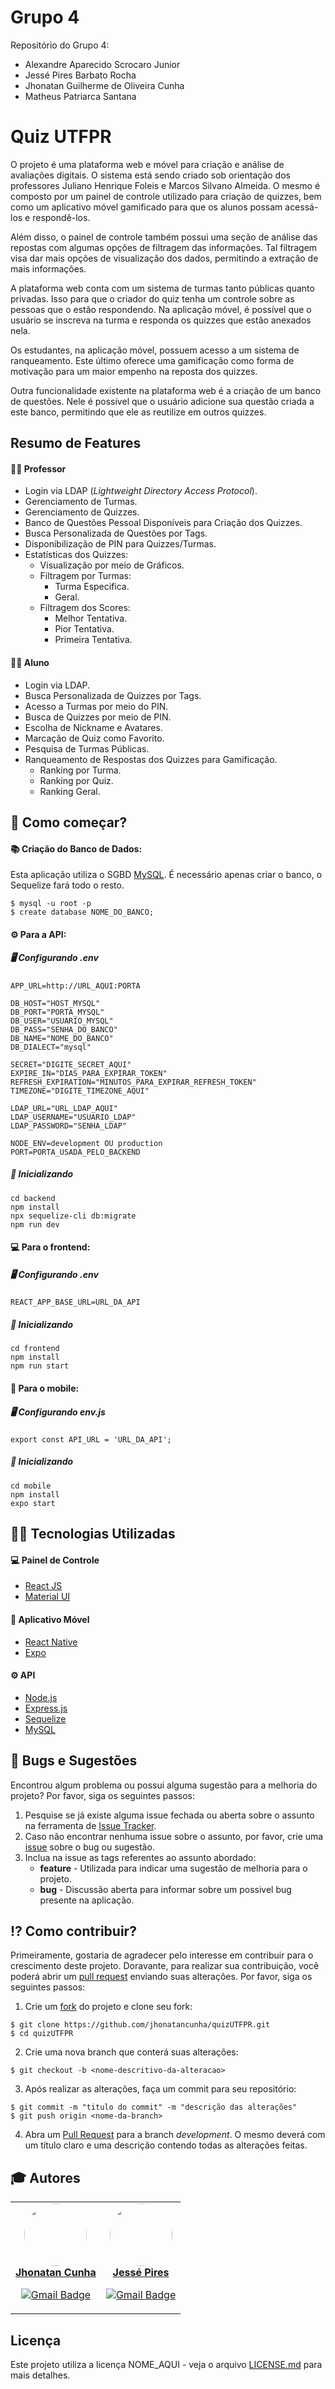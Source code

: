 # Grupo 4

Repositório  do Grupo 4:
* Alexandre Aparecido Scrocaro Junior
* Jessé Pires Barbato Rocha
* Jhonatan Guilherme de Oliveira Cunha
* Matheus Patriarca Santana

# Quiz UTFPR

O projeto é uma plataforma web e móvel para criação e análise de avaliações digitais. O sistema está sendo criado sob orientação dos professores Juliano Henrique Foleis e Marcos Silvano Almeida. O mesmo é composto por um painel de controle utilizado para criação de quizzes, bem como um aplicativo móvel gamificado para que os alunos possam acessá-los e respondê-los. 

Além disso, o painel de controle também possui uma seção de análise das repostas com algumas opções de filtragem das informações. Tal filtragem visa dar mais opções de visualização dos dados, permitindo a extração de mais informações. 

A plataforma web conta com um sistema de turmas tanto públicas quanto privadas. Isso para que o criador do quiz tenha um controle sobre as pessoas que o estão respondendo. Na aplicação móvel, é possível que o usuário se inscreva na turma e responda os quizzes que estão anexados nela.

Os estudantes, na aplicação móvel, possuem acesso a um sistema de ranqueamento. Este último oferece uma gamificação como forma de motivação para um maior empenho na reposta dos quizzes.

Outra funcionalidade existente na plataforma web é a criação de um banco de questões. Nele é possível que o usuário adicione sua questão criada a este banco, permitindo que ele as reutilize em outros quizzes. 

## Resumo de Features

#### 🧑‍🏫 Professor 

* Login via LDAP (*Lightweight Directory Access Protocol*).
* Gerenciamento de Turmas.
* Gerenciamento de Quizzes.
* Banco de Questões Pessoal Disponíveis para Criação dos Quizzes.
* Busca Personalizada de Questões por Tags.
* Disponibilização de PIN para Quizzes/Turmas.
* Estatísticas dos Quizzes:
    * Visualização por meio de Gráficos.
    * Filtragem por Turmas:
        * Turma Especifica.
        * Geral.
    * Filtragem dos Scores:
        * Melhor Tentativa.
        * Pior Tentativa.
        * Primeira Tentativa.




#### 🧑‍🎓 Aluno

* Login via LDAP.
* Busca Personalizada de Quizzes por Tags.
* Acesso a Turmas por meio do PIN.
* Busca de Quizzes por meio de PIN.
* Escolha de Nickname e Avatares.
* Marcação de Quiz como Favorito.
* Pesquisa de Turmas Públicas.
* Ranqueamento de Respostas dos Quizzes para Gamificação.
    * Ranking por Turma.
    * Ranking por Quiz.
    * Ranking Geral.

## :checkered_flag: Como começar?

#### 📚	Criação do Banco de Dados:

Esta aplicação utiliza o SGBD [MySQL](https://www.mysql.com/). É necessário apenas criar o banco, o Sequelize fará todo o resto.

```
$ mysql -u root -p
$ create database NOME_DO_BANCO;
```

#### ⚙️ Para a API:

##### 🖥️ Configurando .env

```
APP_URL=http://URL_AQUI:PORTA

DB_HOST="HOST_MYSQL"
DB_PORT="PORTA_MYSQL"
DB_USER="USUARIO_MYSQL"
DB_PASS="SENHA_DO_BANCO"
DB_NAME="NOME_DO_BANCO"
DB_DIALECT="mysql"

SECRET="DIGITE_SECRET_AQUI"
EXPIRE_IN="DIAS_PARA_EXPIRAR_TOKEN"
REFRESH_EXPIRATION="MINUTOS_PARA_EXPIRAR_REFRESH_TOKEN"
TIMEZONE="DIGITE_TIMEZONE_AQUI"

LDAP_URL="URL_LDAP_AQUI"
LDAP_USERNAME="USUARIO_LDAP"
LDAP_PASSWORD="SENHA_LDAP"

NODE_ENV=development OU production
PORT=PORTA_USADA_PELO_BACKEND
```

##### :checkered_flag: Inicializando
```
cd backend
npm install
npx sequelize-cli db:migrate 
npm run dev
```

#### :computer: Para o frontend: 

##### 🖥️ Configurando .env

```
REACT_APP_BASE_URL=URL_DA_API
```

##### :checkered_flag: Inicializando

```
cd frontend
npm install
npm run start
```

#### :iphone: Para o mobile: 

##### 🖥️ Configurando env.js

```
export const API_URL = 'URL_DA_API';
```

##### :checkered_flag: Inicializando
```
cd mobile
npm install
expo start
```

## 👩‍💻 Tecnologias Utilizadas

#### :computer: Painel de Controle

* [React JS](https://reactjs.org)
* [Material UI](https://mui.com/pt/)

#### :iphone: Aplicativo Móvel

* [React Native](https://reactnative.dev/)
* [Expo](https://docs.expo.dev/)

#### ⚙️ API

* [Node.js](https://nodejs.org/en/)
* [Express.js](https://expressjs.com/pt-br/)
* [Sequelize](https://sequelize.org/)
* [MySQL](https://www.mysql.com/)



## :bug: Bugs e Sugestões

Encontrou algum problema ou possui alguma sugestão para a melhoria do projeto? Por favor, siga os seguintes passos:

1. Pesquise se já existe alguma issue fechada ou aberta sobre o assunto na ferramenta de [Issue Tracker](https://github.com/jhonatancunha/quizUTFPR/issues).
2. Caso não encontrar nenhuma issue sobre o assunto, por favor, crie uma [issue](https://github.com/jhonatancunha/quizUTFPR/issues/new) sobre o bug ou sugestão.
3. Inclua na issue as tags referentes ao assunto abordado:
    * **feature** - Utilizada para indicar uma sugestão de melhoria para o projeto.
    *  **bug** - Discussão aberta para informar sobre um possivel bug presente na aplicação.

## :interrobang: Como contribuir?

Primeiramente, gostaria de agradecer pelo interesse em contribuir para o crescimento deste projeto. Doravante, para realizar sua contribuição, você poderá abrir um [pull request](https://help.github.com/articles/about-pull-requests/) enviando suas alterações. Por favor, siga os seguintes passos:

1. Crie um [fork](https://docs.github.com/en/get-started/quickstart/fork-a-repo) do projeto e clone seu fork:

```
$ git clone https://github.com/jhonatancunha/quizUTFPR.git
$ cd quizUTFPR
```

2. Crie uma nova branch que conterá suas alterações:

```
$ git checkout -b <nome-descritivo-da-alteracao>
```

3. Após realizar as alterações, faça um commit para seu repositório:

```
$ git commit -m "titulo do commit" -m "descrição das alterações"
$ git push origin <nome-da-branch>
```

4. Abra um [Pull Request](https://help.github.com/articles/about-pull-requests/) para a branch *development*. O mesmo deverá com um título claro e uma descrição contendo todas as alterações feitas.


## :mortar_board: Autores

<center>
<table><tr>
<td align="center"><a href="https://github.com/jhonatancunha">
 <img style="border-radius: 50%;" src="https://avatars0.githubusercontent.com/u/52831621?s=460&u=2b0cfdafeb7756176ded82c41738e773e92762b8&v=4" width="100px;" alt=""/>
<br />
 <b>Jhonatan Cunha</b></a>
 <a href="https://github.com/jhonatancunha" title="Repositorio Jhonatan"></a>

[![Gmail Badge](https://img.shields.io/badge/-jhonatancunha@alunos.utfpr.edu.br-c14438?style=flat-square&logo=Gmail&logoColor=white&link=mailto:jhonatancunha@alunos.utfpr.edu.br)](mailto:jhonatancunha@alunos.utfpr.edu.br)</td>

<td align="center"><a href="https://github.com/JessePires">
 <img style="border-radius: 50%;" src="https://avatars0.githubusercontent.com/u/20424496?s=460&u=87f2870ff153ab88402d6246cb3347a46ae33fe9&v=4" width="100px;" alt=""/>
<br />
 <b>Jessé Pires</b>
 </a> <a href="https://github.com/JessePires" title="Repositorio Jessé"></a>

[![Gmail Badge](https://img.shields.io/badge/-jesserocha@alunos.utfpr.edu.br-c14438?style=flat-square&logo=Gmail&logoColor=white&link=mailto:jesserocha@alunos.utfpr.edu.br)](mailto:jesserocha@alunos.utfpr.edu.br)</td>
</tr></table>
</center>

## Licença

Este projeto utiliza a licença NOME_AQUI - veja o arquivo [LICENSE.md]() para mais detalhes.
